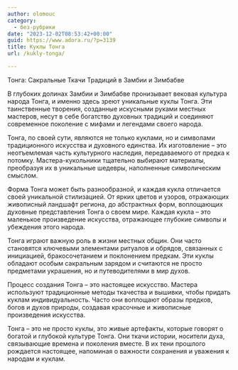 ```yaml
---
author: olomouc
category:
  - без-рубрики
date: "2023-12-02T08:53:42+00:00"
guid: https://www.adora.ru/?p=3139
title: Куклы Тонга
url: /kukly-tonga/

---
```

Тонга: Сакральные Ткачи Традиций в Замбии и Зимбабве

В глубоких долинах Замбии и Зимбабве пронизывает вековая культура народа Тонга, и именно здесь зреют уникальные куклы Тонга. Эти таинственные творения, созданные искусными руками местных мастеров, несут в себе богатство духовных традиций и соединяют современное поколение с мифами и легендами своего народа.

Тонга, по своей сути, являются не только куклами, но и символами традиционного искусства и духовного единства. Их изготовление – это неотъемлемая часть культурного наследия, передаваемого от предка к потомку. Мастера-кукольники тщательно выбирают материалы, преобразуя их в уникальные шедевры, наполненные символическим смыслом.

Форма Тонга может быть разнообразной, и каждая кукла отличается своей уникальной стилизацией. От ярких цветов и узоров, отражающих живописный ландшафт региона, до абстрактных форм, воплощающих духовные представления Тонга о своем мире. Каждая кукла – это маленькое произведение искусства, отражающее глубокие символы и убеждения этого народа.

Тонга играют важную роль в жизни местных общин. Они часто становятся ключевыми элементами ритуалов и обрядов, связанных с инициацией, бракосочетанием и поклонением предкам. Эти куклы обладают особым сакральным зарядом и считаются не просто предметами украшения, но и путеводителями в мир духов.

Процесс создания Тонга – это настоящее искусство. Мастера используют традиционные методы ткачества и вышивки, чтобы придать куклам индивидуальность. Часто они воплощают образы предков, богов и духов природы, создавая красочные и живописные произведения искусства.

Тонга – это не просто куклы, это живые артефакты, которые говорят о богатой и глубокой культуре Тонга. Они ткачи истории, носители духа, связывающие времена и поколения вместе. В их тени прошлого рождается настоящее, напоминая о важности сохранения и уважения к народам и куклам.
